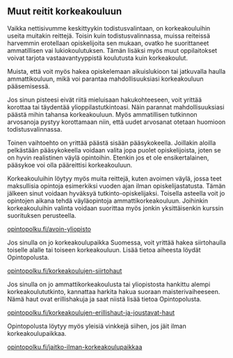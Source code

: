 ## Muut reitit korkeakouluun

Vaikka nettisivumme keskittyykin todistusvalintaan, on korkeakouluihin useita muitakin reittejä. Toisin kuin todistusvalinnassa, muissa reiteissä harvemmin erotellaan opiskelijoita sen mukaan, ovatko he suorittaneet ammatillisen vai lukiokoulutuksen. Tämän lisäksi myös muut oppilaitokset voivat tarjota vastaavantyyppistä koulutusta kuin korkeakoulut. 

Muista, että voit myös hakea opiskelemaan aikuislukioon tai jatkuvalla haulla ammattikouluun, mikä voi parantaa mahdollisuuksiasi korkeakouluun pääsemisessä.  

Jos sinun pisteesi eivät riitä mieluisaan hakukohteeseen, voit yrittää korottaa tai täydentää ylioppilastutkintoasi. Näin parannat mahdollisuuksiasi päästä mihin tahansa korkeakouluun. Myös ammatillisen tutkinnon arvosanoja pystyy korottamaan niin, että uudet arvosanat otetaan huomioon todistusvalinnassa. 

Toinen vaihtoehto on yrittää päästä sisään pääsykokeella. Joillakin aloilla pelkästään pääsykokeella voidaan valita jopa puolet opiskelijoista, joten se on hyvin realistinen väylä opintoihin. Etenkin jos et ole ensikertalainen, pääsykoe voi olla pääreittisi korkeakouluun.  

Korkeakouluihin löytyy myös muita reittejä, kuten avoimen väylä, jossa teet maksullisia opintoja esimerkiksi vuoden ajan ilman opiskelijastatusta. Tämän jälkeen sinut voidaan hyväksyä tutkinto-opiskelijaksi. Toisella asteella voit jo opintojen aikana tehdä väyläopintoja ammattikorkeakouluun. Joihinkin korkeakouluihin valinta voidaan suorittaa myös jonkin yksittäisenkin kurssin suorituksen perusteella. 

[opintopolku.fi/avoin-yliopisto](https://opintopolku.fi/konfo/fi/sivu/avoin-yliopisto)

Jos sinulla on jo korkeakoulupaikka Suomessa, voit yrittää hakea siirtohaulla toiselle alalle tai toiseen korkeakouluun. Lisää tietoa aiheesta löydät Opintopolusta.  

[opintopolku.fi/korkeakoulujen-siirtohaut](https://opintopolku.fi/konfo/fi/sivu/korkeakoulujen-siirtohaut)

Jos sinulla on jo ammattikorkeakoulusta tai yliopistosta hankittu alempi korkeakoulututkinto, kannattaa harkita hakua suoraan maisterivaiheeseen. Nämä haut ovat erillishakuja ja saat niistä lisää tietoa Opintopolusta.  

[opintopolku.fi/korkeakoulujen-erillishaut-ja-joustavat-haut](https://opintopolku.fi/konfo/fi/sivu/korkeakoulujen-erillishaut-ja-joustavat-haut)

Opintopolusta löytyy myös yleisiä vinkkejä siihen, jos jäit ilman korkeakoulupaikkaa.  

[opintopolku.fi/jaitko-ilman-korkeakoulupaikkaa](https://opintopolku.fi/konfo/fi/sivu/jaitko-ilman-korkeakoulupaikkaa)